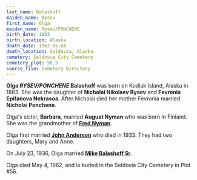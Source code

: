 ```yaml
---
last_name: Balashoff
maiden_name: Rysev
first_name: Olga 
maiden_name: Rysev/PONCHENE
birth_date: 1883
birth_location: Alaska
death_date: 1962-05-04
death_location: Seldovia, Alaska
cemetery: Seldovia City Cemetery
cemetery_plot: 56.5
source_file: Cemetery Directory
---
```

**Olga *RYSEV/PONCHENE* Balashoff** was born on Kodiak Island, Alaska in 1883. She was the daughter of **Nicholai Nikolaev Rysev** and **Fevronia Epifanova Nekrasoa**.  After Nicholai died her mother Fevronia married **Nicholai Ponchene**. 

Olga's sister, **Barbara**, married **August Nyman** who was born in Finland. She was the grandmother of [**Fred Nyman**](.Nyman_Fred.md).

Olga first married [**John Anderson**](./Anderson_John.md) who died in 1933.  They had two daughters, Mary and Anne.

On July 23, 1936, Olga married [**Mike Balashoff Sr**](./Balashoff_Mikkel_Sr.md). 

Olga died May 4, 1962, and is buried in the Seldovia City Cemetery in Plot #56. 



